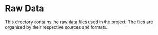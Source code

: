 # Raw Data

This directory contains the raw data files used in the project. The files are organized by their respective sources and formats.